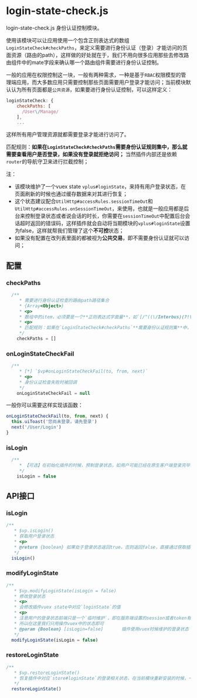 # login-state-check.js

login-state-check.js 身份认证控制模块。

使用该模块可以让应用使用一个包含正则表达式的数组`LoginStateCheck#checkPaths`，来定义需要进行身份认证（登录）才能访问的页面资源（路由的path），这样做的好处就在于，我们不用向很多应用那些去修改路由组件中的mate字段来确认哪一个路由组件需要进行身份认证控制。

一般的应用在权限控制这一块，一般有两种需求，一种是基于`RBAC`权限模型的管理端应用，而大多数应用只需要控制那些页面需要用户登录才能访问；当前模块默认认为所有页面都是`公共资源`，如果要进行身份认证控制，可以这样定义：

```js
loginStateCheck: {
    checkPaths: [
      /User\/Manage/
    ],
    ...
```
这样所有用户管理资源就都需要登录才能进行访问了。

匹配规则：**如果在`LoginStateCheck#checkPaths`需要身份认证规则集中，那么就需要查看用户是否登录，如果没有登录就拒绝访问；**
当然插件内部还是依赖`router`的导航守卫来进行拦截控制；

注：

+ 该模块维护了一个vuex state `vplus#loginState`，来持有用户登录状态，在页面刷新的时候也通过缓存数据来对其进行恢复；
+ 这个状态建议配合`UtilHttp#accessRules.sessionTimeOut`和`UtilHttp#accessRules.onSessionTimeOut`，来使用，也就是一般应用都是后台来控制登录状态或者说会话的时长，你需要在`sessionTimeOut`中配置后台会话超时返回的错误码，这样插件就会自动将当期模块的`vplus#loginState`设置为false，这样就帮我们管理了这个**不可控**状态；
+ 如果没有配置在改列表里面的都被视为**公共交易**，即不需要身份认证就可以访问；

## 配置

### checkPaths

```js
  /**
     * 需要进行身份认证检查的路由path路径集合
     * {Array<Object>}
     * <p>
     * 数组中的item，必须要是一个**正则表达式字面量**，如`[/^((\/Interbus)(?!\/SubMenu)\/.+)$/]`
     * <p>
     * 匹配规则：如果在`LoginStateCheck#checkPaths`**需要身份认证规则集**中，那么就需要查看用户是否登录，如果没有登录就拒绝访问
     */
    checkPaths = []
```

### onLoginStateCheckFail
```js
  /**
     * [*] `$vp#onLoginStateCheckFail(to, from, next)`
     * <p>
	 * 身份认证检查失败时被回调
     */
    onLoginStateCheckFail = null
```

一般你可以需要这样实现该函数：

```js
onLoginStateCheckFail(to, from, next) {
  this.uiToast('您尚未登录，请先登录')
  next('/User/Login')
}
```

### isLogin

```js
  /**
     * 【可选】在初始化插件的时候，预制登录状态，如用户可能已经在原生客户端登录完毕，故可以通过此配置来初始化用户状态相关信息；
     */
    isLogin = false
```

## API接口

### isLogin

```js
/**
   * $vp.isLogin()
   * 获取用户登录状态
   * <p>
   * @return {boolean} 如果处于登录状态返回true，否则返回false，直接通过获取插件vuex state中对应`loginState`的值
   */
  isLogin()
```

### modifyLoginState

```js
/**
   * $vp.modifyLoginState(isLogin = false)
   * 修改登录状态
   * <p>
   * 会修改插件vuex state中对应`loginState`的值
   * <p>
   * 注意用户的登录状态前端只是一个`临时维护`，即在服务端设置的session或者token有效期到了之后，服务端一般会返回**会话超时**这样的错误，故我们在`util-http`模块还对此作了预留处理，详见`utilHttp#accessRules.onSessionTimeOut`配置
   * 所以在这里我们只用操作vuex中的状态即可
   * @param {Boolean} [isLogin=false]       插件使用vuex时候维护的登录状态
   */
  modifyLoginState(isLogin = false)
```

### restoreLoginState

```js
/**
   * $vp.restoreLoginState()
   * 恢复插件中对应`store#loginState`的登录相关状态，在当前模块重新安装的时候，一般对应就是页面刷新的时候
   */
  restoreLoginState()
```

